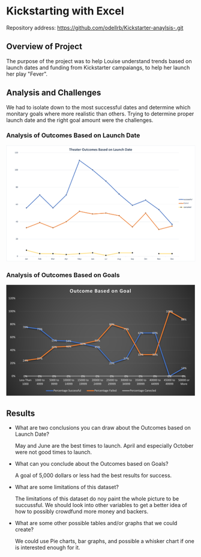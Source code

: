 # Kickstarting with Excel
Repository address: https://github.com/odellrb/Kickstarter-anaylsis-.git
## Overview of Project
The purpose of the project was to help Louise understand trends based on launch dates and funding from Kickstarter campaiangs, to help 
her launch her play "Fever".

## Analysis and Challenges
We had to isolate down to the most successful dates and determine which monitary goals where more realistic 
than others. Trying to determine proper launch date and the right goal amount were the challenges.
### Analysis of Outcomes Based on Launch Date
![Theater_Outcomes_vs_launch](/Resources/Theater_Outcomes_vs_launch.png)
### Analysis of Outcomes Based on Goals
![Outcomes_vs_Goals](/Resources/Outcomes_vs_Goals.png)

## Results

- What are two conclusions you can draw about the Outcomes based on Launch Date?

  May and June are the best times to launch. April and especially October were not good
  times to launch.
- What can you conclude about the Outcomes based on Goals?

  A goal of 5,000 dollars or less had the best results for success.
- What are some limitations of this dataset?

  The limitations of this dataset do noy paint the whole picture to be succussful. We should look into 
  other variables to get a better idea of how to possibly crowdfund more money and backers.
- What are some other possible tables and/or graphs that we could create?

  We could use Pie charts, bar graphs, and possible a whisker chart if one is interested enough for it.

